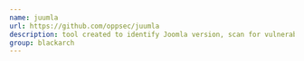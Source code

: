 ```yaml
---
name: juumla
url: https://github.com/oppsec/juumla
description: tool created to identify Joomla version, scan for vulnerabilities and search for config files. URL : https://github.com/oppsec/juumla Groups : blackarch blackarch-webapp blackarch-scanner blackarch-recon blackarch-fingerprint
group: blackarch
---
```

